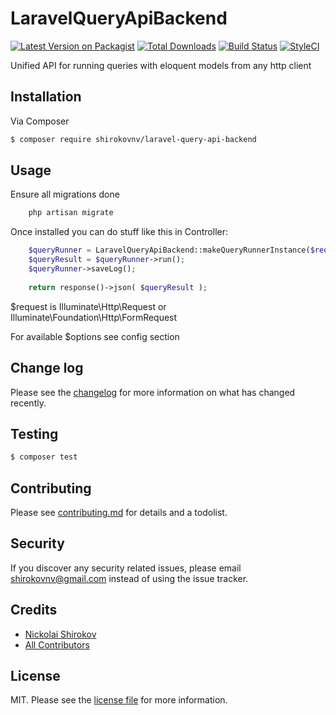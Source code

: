 # LaravelQueryApiBackend

[![Latest Version on Packagist][ico-version]][link-packagist]
[![Total Downloads][ico-downloads]][link-downloads]
[![Build Status][ico-travis]][link-travis]
[![StyleCI][ico-styleci]][link-styleci]

Unified API for running queries with eloquent models from any http client

## Installation

Via Composer

``` bash
$ composer require shirokovnv/laravel-query-api-backend
```

## Usage

Ensure all migrations done

```bash
    php artisan migrate
```

Once installed you can do stuff like this in Controller:

```php
    $queryRunner = LaravelQueryApiBackend::makeQueryRunnerInstance($request, $options);
    $queryResult = $queryRunner->run();
    $queryRunner->saveLog();
      
    return response()->json( $queryResult );
```

$request is Illuminate\Http\Request or Illuminate\Foundation\Http\FormRequest

For available $options see config section

## Change log

Please see the [changelog](changelog.md) for more information on what has changed recently.

## Testing

``` bash
$ composer test
```

## Contributing

Please see [contributing.md](contributing.md) for details and a todolist.

## Security

If you discover any security related issues, please email shirokovnv@gmail.com instead of using the issue tracker.

## Credits

- [Nickolai Shirokov][link-author]
- [All Contributors][link-contributors]

## License

MIT. Please see the [license file](license.md) for more information.

[ico-version]: https://img.shields.io/packagist/v/shirokovnv/laravel-query-api-backend.svg?style=flat-square
[ico-downloads]: https://img.shields.io/packagist/dt/shirokovnv/laravel-query-api-backend.svg?style=flat-square
[ico-travis]: https://img.shields.io/travis/shirokovnv/laravel-query-api-backend/master.svg?style=flat-square
[ico-styleci]: https://styleci.io/repos/12345678/shield

[link-packagist]: https://packagist.org/packages/shirokovnv/laravel-query-api-backend
[link-downloads]: https://packagist.org/packages/shirokovnv/laravel-query-api-backend
[link-travis]: https://travis-ci.org/shirokovnv/laravel-query-api-backend
[link-styleci]: https://styleci.io/repos/12345678
[link-author]: https://github.com/shirokovnv
[link-contributors]: ../../contributors
